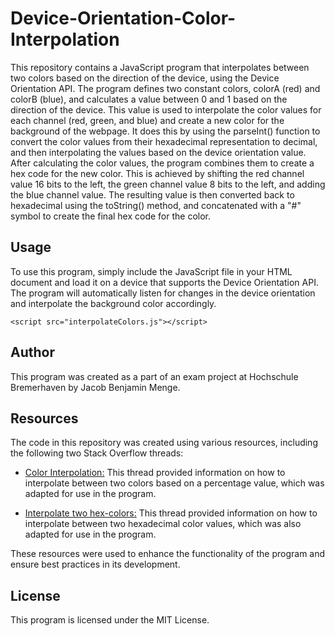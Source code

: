 
# Device-Orientation-Color-Interpolation

This repository contains a JavaScript program that interpolates between two colors based on the direction of the device, using the Device Orientation API. The program defines two constant colors, colorA (red) and colorB (blue), and calculates a value between 0 and 1 based on the direction of the device. This value is used to interpolate the color values for each channel (red, green, and blue) and create a new color for the background of the webpage. It does this by using the parseInt() function to convert the color values from their hexadecimal representation to decimal, and then interpolating the values based on the device orientation value. After calculating the color values, the program combines them to create a hex code for the new color. This is achieved by shifting the red channel value 16 bits to the left, the green channel value 8 bits to the left, and adding the blue channel value. The resulting value is then converted back to hexadecimal using the toString() method, and concatenated with a "#" symbol to create the final hex code for the color.



## Usage

To use this program, simply include the JavaScript file in your HTML document and load it on a device that supports the Device Orientation API. The program will automatically listen for changes in the device orientation and interpolate the background color accordingly.

````
<script src="interpolateColors.js"></script>
````

## Author

This program was created as a part of an exam project at Hochschule Bremerhaven by Jacob Benjamin Menge.

## Resources

The code in this repository was created using various resources, including the following two Stack Overflow threads:

+ [Color Interpolation:](https://stackoverflow.com/questions/1855884/determine-color-based-on-percentage-in-javascript) This thread provided information on how to interpolate between two colors based on a percentage value, which was adapted for use in the program.

+ [Interpolate two hex-colors:](https://stackoverflow.com/questions/12556415/interpolate-between-two-hex-colors) This thread provided information on how to interpolate between two hexadecimal color values, which was also adapted for use in the program.

These resources were used to enhance the functionality of the program and ensure best practices in its development.

## License

This program is licensed under the MIT License.
